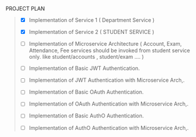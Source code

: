 PROJECT PLAN

> - [x] Implementation of Service 1 ( Department Service )
>
> - [x] Implementation of Service 2 ( STUDENT SERVICE )
> 
> - [ ] Implementation of Microservice Architecture ( Account, Exam, Attendance, Fee services should be invoked from student service only. like student/accounts , student/exam .... )
> 
> - [ ] Implementation of Basic JWT Authentication.
> 
> - [ ] Implementation of JWT Authentication with Microservice Arch,.
> 
> - [ ] Implementation of Basic OAuth Authentication.
> 
> - [ ] Implementation of OAuth Authentication with Microservice Arch,.
> 
> - [ ] Implementation of Basic AuthO Authentication.
> 
> - [ ] Implementation of AuthO Authentication with Microservice Arch,.
